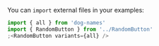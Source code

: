 You can `import` external files in your examples:

```jsx
import { all } from 'dog-names'
import { RandomButton } from '../RandomButton'
;<RandomButton variants={all} />
```
